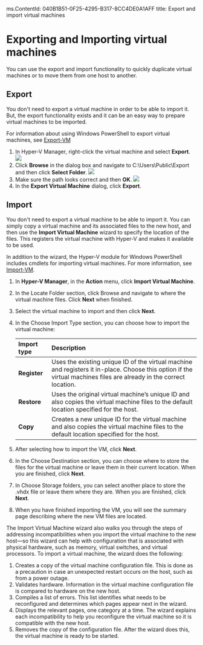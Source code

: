 ms.ContentId: 040B1B51-0F25-4295-B317-8CC4DE0A1AFF
title: Export and import virtual machines

# Exporting and Importing virtual machines #

You can use the export and import functionality to quickly duplicate virtual machines or to move them from one host to another.

## Export ##

You don't need to export a virtual machine in order to be able to import it. But, the export functionality exists and it can be an easy way to prepare virtual machines to be imported.

For information about using Windows PowerShell to export virtual machines, see [Export-VM](https://technet.microsoft.com/library/hh848491.aspx)


1. In Hyper-V Manager, right-click the virtual machine and select **Export**.
![](media/select_export.png)
2. Click **Browse** in the dialog box and navigate to  C:\Users\Public\Export and then click **Select Folder**. 
![](media/select_folder.png)
3. Make sure the path looks correct and then **OK**. 
![](media/click_export.png)
3. In the **Export Virtual Machine** dialog, click **Export**.

## Import ##

You don't need to export a virtual machine to be able to import it. You can simply copy a virtual machine and its associated files to the new host, and then use the **Import Virtual Machine** wizard to specify the location of the files. This registers the virtual machine with Hyper-V and makes it available to be used. 

In addition to the wizard, the Hyper-V module for Windows PowerShell includes cmdlets for importing virtual machines. For more information, see [Import-VM](https://technet.microsoft.com/library/hh848495.aspx).

1. In **Hyper-V Manager**, in the **Action** menu, click **Import Virtual Machine**.
2. In the Locate Folder section, click Browse and navigate to where the virtual machine files. Click **Next** when finished.
3. Select the virtual machine to import and then click **Next**.
4. In the Choose Import Type section, you can choose how to import the virtual machine:

	| **Import type** | **Description** |
	|:-----|:-----|
	| **Register** | Uses the existing unique ID of the virtual machine and registers it in-place. Choose this option if the virtual machines files are already in the correct location. |
	| **Restore** | Uses the original virtual machine’s unique ID and also copies the virtual machine files to the default location specified for the host. |
	| **Copy** | Creates a new unique ID for the virtual machine and also copies the virtual machine files to the default location specified for the host. |
5. After selecting how to import the VM, click **Next**.
6. In the Choose Destination section, you can choose where to store the files for the virtual machine or leave them in their current location. When you are finished, click **Next**.
7. In Choose Storage folders, you can select another place to store the .vhdx file or leave them where they are. When you are finished, click **Next**.
8. When you have finished importing the VM, you will see the summary page describing where the new VM files are located.



The Import Virtual Machine wizard also walks you through the steps of addressing incompatibilities when you import the virtual machine to the new host—so this wizard can help with configuration that is associated with physical hardware, such as memory, virtual switches, and virtual processors. To import a virtual machine, the wizard does the following:

1. Creates a copy of the virtual machine configuration file. This is done as a precaution in case an unexpected restart occurs on the host, such as from a power outage.
2. Validates hardware. Information in the virtual machine configuration file is compared to hardware on the new host.
3. Compiles a list of errors. This list identifies what needs to be reconfigured and determines which pages appear next in the wizard. 
4. Displays the relevant pages, one category at a time. The wizard explains each incompatibility to help you reconfigure the virtual machine so it is compatible with the new host. 
5. Removes the copy of the configuration file. After the wizard does this, the virtual machine is ready to be started.

